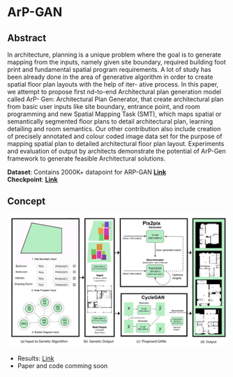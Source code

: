 # ArP-GAN
## Abstract 
In architecture, planning is a unique problem where the goal is to generate mapping from the inputs, namely given
site boundary, required building foot print and fundamental spatial program requirements. A lot of study has been already done in the area of generative algorithm in order to create spatial floor plan layouts with the help of iter-
ative process. In this paper, we attempt to propose first nd-to-end Architectural plan generation model called ArP-
Gen: Architectural Plan Generator, that create architectural plan from basic user inputs like site boundary, entrance point, and room programming and new Spatial Mapping Task (SMT), which maps spatial or semantically segmented floor plans to detail architectural plan, learning detailing and room semantics. Our other contribution also include creation of precisely annotated and colour coded
image data set for the purpose of mapping spatial plan to detailed architectural floor plan layout. Experiments and evaluation of output by architects demonstrate the potential of ArP-Gen framework to generate feasible Architectural solutions.

**Dataset**: Contains 2000K+ datapoint for ARP-GAN [**Link**](https://github.com/tejasvaidhyadev/ArP-GAN/releases/download/v0.1/2K_plan_data.zip)  
**Checkpoint**: [**Link**](https://github.com/tejasvaidhyadev/ArP-GAN/releases/download/v0.1/checkpoint.zip)

## Concept
![Concept](assets/ccycle%20gan.JPG)

- Results: [Link](https://tejasvaidhyadev.github.io/ArP-GAN/)
- Paper and code comming soon  

